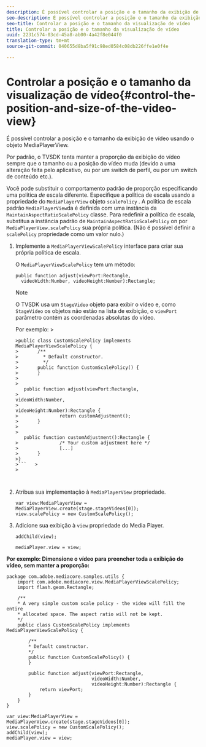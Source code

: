 ```yaml
---
description: É possível controlar a posição e o tamanho da exibição de vídeo usando o objeto MediaPlayerView.
seo-description: É possível controlar a posição e o tamanho da exibição de vídeo usando o objeto MediaPlayerView.
seo-title: Controlar a posição e o tamanho da visualização de vídeo
title: Controlar a posição e o tamanho da visualização de vídeo
uuid: 2231c574-03cd-45a8-ab00-4a42f8e044f0
translation-type: tm+mt
source-git-commit: 040655d8ba5f91c98ed0584c08db226ffe1e0f4e

---
```



# Controlar a posição e o tamanho da visualização de vídeo{#control-the-position-and-size-of-the-video-view}

É possível controlar a posição e o tamanho da exibição de vídeo usando o objeto MediaPlayerView.

Por padrão, o TVSDK tenta manter a proporção da exibição do vídeo sempre que o tamanho ou a posição do vídeo muda (devido a uma alteração feita pelo aplicativo, ou por um switch de perfil, ou por um switch de conteúdo etc.).

Você pode substituir o comportamento padrão de proporção especificando uma política *de* escala diferente. Especifique a política de escala usando a propriedade do `MediaPlayerView` objeto `scalePolicy` . A política de escala padrão `MediaPlayerView`da é definida com uma instância da `MaintainAspectRatioScalePolicy` classe. Para redefinir a política de escala, substitua a instância padrão de `MaintainAspectRatioScalePolicy` on por `MediaPlayerView.scalePolicy` sua própria política. (Não é possível definir a `scalePolicy` propriedade como um valor nulo.)

1. Implemente a `MediaPlayerViewScalePolicy` interface para criar sua própria política de escala.

   O `MediaPlayerViewScalePolicy` tem um método:

   ```
   public function adjust(viewPort:Rectangle, 
     videoWidth:Number, videoHeight:Number):Rectangle;
   ```

   >[!NOTE]
   >
   >O TVSDK usa um `StageVideo` objeto para exibir o vídeo e, como `StageVideo` os objetos não estão na lista de exibição, o `viewPort` parâmetro contém as coordenadas absolutas do vídeo.
   >
   >
   >Por exemplo:    >
   >
   >
   ```>
   >public class CustomScalePolicy implements MediaPlayerViewScalePolicy { 
   >       /** 
   >         * Default constructor. 
   >         */ 
   >       public function CustomScalePolicy() { 
   >       } 
   > 
   >    
      public function adjust(viewPort:Rectangle,  
   >                                                     videoWidth:Number,  
   >                                                     videoHeight:Number):Rectangle { 
   >               return customAdjustment(); 
   >       } 
   > 
   >    
      public function customAdjustment():Rectangle { 
   >               /* Your custom adjustment here */ 
   >               [...] 
   >       } 
   >}
   >```   >
   >



1. Atribua sua implementação à `MediaPlayerView` propriedade.

   ```
   var view:MediaPlayerView = MediaPlayerView.create(stage.stageVideos[0]); 
   view.scalePolicy = new CustomScalePolicy();
   ```

1. Adicione sua exibição à `view` propriedade do Media Player.

   ```
   addChild(view); 
   
   mediaPlayer.view = view;
   ```

<!--<a id="example_7B08ECCDA17B4DD191FC672BD1F4C850"></a>-->

**Por exemplo: Dimensione o vídeo para preencher toda a exibição do vídeo, sem manter a proporção:**

```
package com.adobe.mediacore.samples.utils { 
    import com.adobe.mediacore.view.MediaPlayerViewScalePolicy; 
    import flash.geom.Rectangle; 
 
    /** 
    * A very simple custom scale policy - the video will fill the entire 
    * allocated space. The aspect ratio will not be kept. 
    */ 
    public class CustomScalePolicy implements MediaPlayerViewScalePolicy { 
 
        /** 
        * Default constructor. 
        */ 
        public function CustomScalePolicy() { 
        } 
 
        public function adjust(viewPort:Rectangle, 
                               videoWidth:Number,  
                               videoHeight:Number):Rectangle { 
            return viewPort; 
        } 
    } 
} 
 
var view:MediaPlayerView = MediaPlayerView.create(stage.stageVideos[0]); 
view.scalePolicy = new CustomScalePolicy(); 
addChild(view); 
mediaPlayer.view = view;
```

